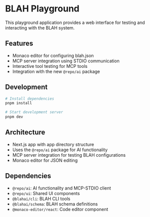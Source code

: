 # BLAH Playground

This playground application provides a web interface for testing and interacting with the BLAH system.

## Features

- Monaco editor for configuring blah.json
- MCP server integration using STDIO communication
- Interactive tool testing for MCP tools
- Integration with the new `@repo/ai` package

## Development

```bash
# Install dependencies
pnpm install

# Start development server
pnpm dev
```

## Architecture

- Next.js app with app directory structure
- Uses the `@repo/ai` package for AI functionality
- MCP server integration for testing BLAH configurations
- Monaco editor for JSON editing

## Dependencies

- `@repo/ai`: AI functionality and MCP-STDIO client
- `@repo/ui`: Shared UI components
- `@blahai/cli`: BLAH CLI tools
- `@blahai/schema`: BLAH schema definitions
- `@monaco-editor/react`: Code editor component
